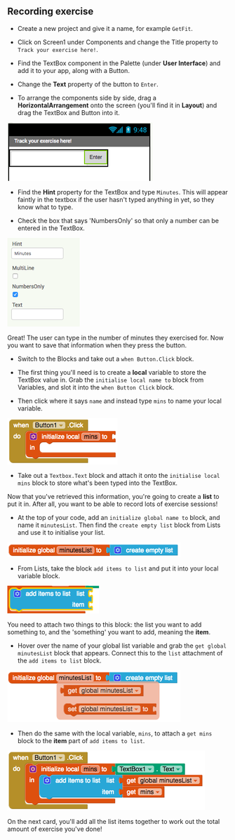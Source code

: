 ## Recording exercise

+ Create a new project and give it a name, for example `GetFit`.

+ Click on Screen1 under Components and change the Title property to `Track your exercise here!`.

+ Find the TextBox component in the Palette (under **User Interface**) and add it to your app, along with a Button.

+ Change the **Text** property of the button to `Enter`.

+ To arrange the components side by side, drag a **HorizontalArrangement** onto the screen (you'll find it in **Layout**) and drag the TextBox and Button into it.

![](images/s3Horizontal.png)

+ Find the **Hint** property for the TextBox and type `Minutes`. This will appear faintly in the textbox if the user hasn't typed anything in yet, so they know what to type.

+ Check the box that says 'NumbersOnly' so that only a number can be entered in the TextBox.

![](images/s3HintNumsOnly.png)

Great! The user can type in the number of minutes they exercised for. Now you want to save that information when they press the button.

+ Switch to the Blocks and take out a `when Button.Click` block.

+ The first thing you'll need is to create a **local** variable to store the TextBox value in. Grab the `initialise local name to` block from Variables, and slot it into the `when Button Click` block.

+ Then click where it says `name` and instead type `mins` to name your local variable.

![](images/s3LocalVar.png)

+ Take out a `Textbox.Text` block and attach it onto the `initialise local mins` block to store what's been typed into the TextBox.

Now that you've retrieved this information, you're going to create a **list** to put it in. After all, you want to be able to record lots of exercise sessions!

+ At the top of your code, add an `initialize global name to` block, and name it `minutesList`. Then find the `create empty list` block from Lists and use it to initialise your list.

![](images/s3CreateEmptyList.png)

+ From Lists, take the block `add items to list` and put it into your local variable block.

![](images/s3AddItemsBlock.png)

You need to attach two things to this block: the list you want to add something to, and the 'something' you want to add, meaning the **item**.

+ Hover over the name of your global list variable and grab the `get global minutesList` block that appears. Connect this to the `list` attachment of the `add items to list` block.

![](images/s3GetGlobalList.png)

+ Then do the same with the local variable, `mins`, to attach a `get mins` block to the **item** part of `add items to list`.

![](images/s3AddItemToList.png)

On the next card, you'll add all the list items together to work out the total amount of exercise you've done!
